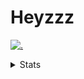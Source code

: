 # Heyzzz  

[![.](https://skillicons.dev/icons?i=js,ts,nextjs,nestjs,mongodb)](https://skillicons.dev)  

<details>
<summary>Stats</summary
<!--START_SECTION:waka-->

```txt
TypeScript   4 hrs 41 mins   █████████████▓░░░░░░░░░░░   54.23 %
Rust         1 hr 23 mins    ████░░░░░░░░░░░░░░░░░░░░░   16.05 %
CSS          1 hr 15 mins    ███▓░░░░░░░░░░░░░░░░░░░░░   14.48 %
JavaScript   59 mins         ███░░░░░░░░░░░░░░░░░░░░░░   11.49 %
TOML         11 mins         ▓░░░░░░░░░░░░░░░░░░░░░░░░   02.14 %
```

<!--END_SECTION:waka-->
</details>
